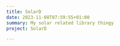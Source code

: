 ```yaml
---
title: SolarD
date: 2023-11-08T07:59:55+01:00
summary: My solar related library thingy
project: SolarD

---
```

